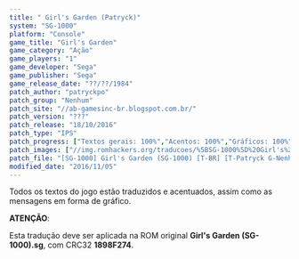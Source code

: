 ```yaml
---
title: " Girl's Garden (Patryck)"
system: "SG-1000"
platform: "Console"
game_title: "Girl's Garden"
game_category: "Ação"
game_players: "1"
game_developer: "Sega"
game_publisher: "Sega"
game_release_date: "??/??/1984"
patch_author: "patryckpo"
patch_group: "Nenhum"
patch_site: "//ab-gamesinc-br.blogspot.com.br/"
patch_version: "???"
patch_release: "18/10/2016"
patch_type: "IPS"
patch_progress: ["Textos gerais: 100%","Acentos: 100%","Gráficos: 100%","Geral: 100%"]
patch_images: ["//img.romhackers.org/traducoes/%5BSG-1000%5D%20Girl's%20Garden%20-%20Patryck%20-%201.png","//img.romhackers.org/traducoes/%5BSG-1000%5D%20Girl's%20Garden%20-%20Patryck%20-%202.png","//img.romhackers.org/traducoes/%5BSG-1000%5D%20Girl's%20Garden%20-%20Patryck%20-%203.png"]
patch_file: "[SG-1000] Girl's Garden (SG-1000) [T-BR] [T-Patryck G-Nenhum] [A-2016].zip"
modified_date: "2016/11/05"
---
```

Todos os textos do jogo estão traduzidos e acentuados, assim como as mensagens em forma de gráfico.

<b>ATENÇÃO</b>:

Esta tradução deve ser aplicada na ROM original <b>Girl's Garden (SG-1000).sg</b>, com CRC32 <b>1898F274</b>.
